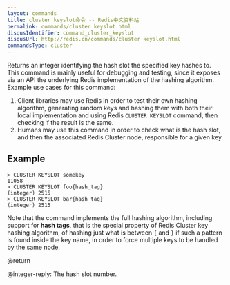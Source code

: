 ```yaml
---
layout: commands
title: cluster keyslot命令 -- Redis中文资料站
permalink: commands/cluster keyslot.html
disqusIdentifier: command_cluster_keyslot
disqusUrl: http://redis.cn/commands/cluster keyslot.html
commandsType: cluster
---
```


Returns an integer identifying the hash slot the specified key hashes to.
This command is mainly useful for debugging and testing, since it exposes
via an API the underlying Redis implementation of the hashing algorithm.
Example use cases for this command:

1. Client libraries may use Redis in order to test their own hashing algorithm, generating random keys and hashing them with both their local implementation and using Redis `CLUSTER KEYSLOT` command, then checking if the result is the same.
2. Humans may use this command in order to check what is the hash slot, and then the associated Redis Cluster node, responsible for a given key.

## Example

```
> CLUSTER KEYSLOT somekey
11058
> CLUSTER KEYSLOT foo{hash_tag}
(integer) 2515
> CLUSTER KEYSLOT bar{hash_tag}
(integer) 2515
```

Note that the command implements the full hashing algorithm, including support for **hash tags**, that is the special property of Redis Cluster key hashing algorithm, of hashing just what is between `{` and `}` if such a pattern is found inside the key name, in order to force multiple keys to be handled by the same node.

@return

@integer-reply: The hash slot number.
